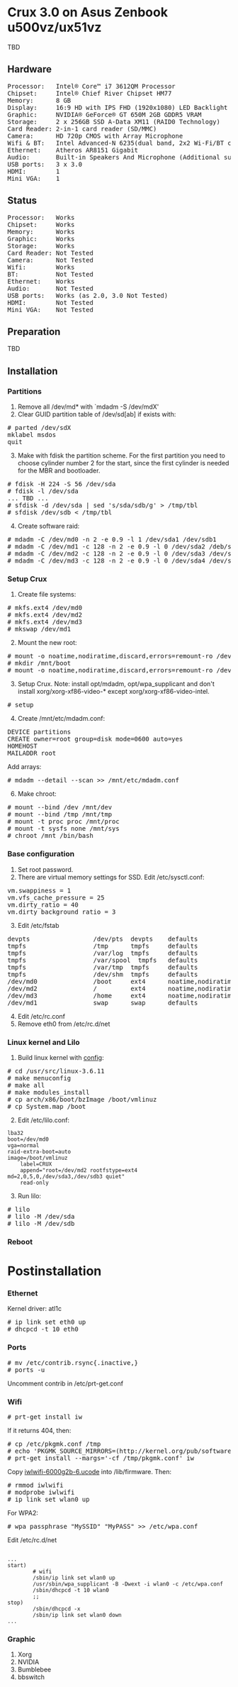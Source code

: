Crux 3.0 on Asus Zenbook u500vz/ux51vz
======================================

TBD

Hardware
--------

<pre>
Processor:   Intel® Core™ i7 3612QM Processor
Chipset:     Intel® Chief River Chipset HM77
Memory:      8 GB
Display:     16:9 HD with IPS FHD (1920x1080) LED Backlight anti-glare
Graphic:     NVIDIA® GeForce® GT 650M 2GB GDDR5 VRAM
Storage:     2 x 256GB SSD A-Data XM11 (RAID0 Technology)
Card Reader: 2-in-1 card reader (SD/MMC)
Camera:	     HD 720p CMOS with Array Microphone
Wifi & BT:   Intel Advanced-N 6235(dual band, 2x2 Wi-Fi/BT combo HMC module)
Ethernet:    Atheros AR8151 Gigabit
Audio:       Built-in Speakers And Microphone (Additional subwoofer)
USB ports:   3 x 3.0
HDMI:        1
Mini VGA:    1
</pre>

Status
------
<pre>
Processor:   Works
Chipset:     Works
Memory:      Works
Graphic:     Works
Storage:     Works
Card Reader: Not Tested
Camera:      Not Tested
Wifi:        Works
BT:          Not Tested
Ethernet:    Works
Audio:       Not Tested
USB ports:   Works (as 2.0, 3.0 Not Tested)
HDMI:        Not Tested
Mini VGA:    Not Tested
</pre>

Preparation
-----------

TBD

Installation
------------

### Partitions

1. Remove all /dev/md* with `mdadm -S /dev/mdX'
2. Clear GUID partition table  of /dev/sd[ab] if exists with:
<pre>
# parted /dev/sdX
mklabel msdos
quit
</pre>
3. Make with fdisk the partition scheme. For the first partition you need to choose cylinder number 2 for the start,
since the first cylinder is needed for the MBR and bootloader.
<pre>
# fdisk -H 224 -S 56 /dev/sda
# fdisk -l /dev/sda
... TBD ...
# sfdisk -d /dev/sda | sed 's/sda/sdb/g' > /tmp/tbl
# sfdisk /dev/sdb < /tmp/tbl
</pre>
4. Create software raid:
<pre>
# mdadm -C /dev/md0 -n 2 -e 0.9 -l 1 /dev/sda1 /dev/sdb1
# mdadm -C /dev/md1 -c 128 -n 2 -e 0.9 -l 0 /dev/sda2 /deb/sdb2
# mdadm -C /dev/md2 -c 128 -n 2 -e 0.9 -l 0 /dev/sda3 /dev/sdb3
# mdadm -C /dev/md3 -c 128 -n 2 -e 0.9 -l 0 /dev/sda4 /dev/sdb4
</pre>

### Setup Crux

1. Create file systems:
<pre>
# mkfs.ext4 /dev/md0
# mkfs.ext4 /dev/md2
# mkfs.ext4 /dev/md3
# mkswap /dev/md1
</pre>
2. Mount the new root:
<pre>
# mount -o noatime,nodiratime,discard,errors=remount-ro /dev/md2 /mnt
# mkdir /mnt/boot
# mount -o noatime,nodiratime,discard,errors=remount-ro /dev/md0 /mnt/boot
</pre>
3. Setup Crux. Note: install opt/mdadm, opt/wpa_supplicant and don't install xorg/xorg-xf86-video-* except xorg/xorg-xf86-video-intel.
<pre>
# setup
</pre>
4. Create /mnt/etc/mdadm.conf:
<pre>
DEVICE partitions
CREATE owner=root group=disk mode=0600 auto=yes
HOMEHOST <system>
MAILADDR root
</pre>
Add arrays:
<pre>
# mdadm --detail --scan >> /mnt/etc/mdadm.conf
</pre>
6. Make chroot:
<pre>
# mount --bind /dev /mnt/dev
# mount --bind /tmp /mnt/tmp
# mount -t proc proc /mnt/proc
# mount -t sysfs none /mnt/sys
# chroot /mnt /bin/bash
</pre>

### Base configuration

1. Set root password.
2. There are virtual memory settings for SSD. Edit /etc/sysctl.conf:
<pre>
vm.swappiness = 1
vm.vfs_cache_pressure = 25
vm.dirty_ratio = 40
vm.dirty_background_ratio = 3
</pre>
3. Edit /etc/fstab
<pre>
devpts                 /dev/pts  devpts    defaults               0      0
tmpfs                  /tmp      tmpfs     defaults               0      0
tmpfs                  /var/log  tmpfs     defaults               0      0
tmpfs                  /var/spool  tmpfs   defaults               0      0
tmpfs                  /var/tmp  tmpfs     defaults               0      0
tmpfs                  /dev/shm  tmpfs     defaults               0      0
/dev/md0               /boot     ext4      noatime,nodiratime,discard,errors=remount-ro 0 1
/dev/md2               /         ext4      noatime,nodiratime,discard,errors=remount-ro 0 1
/dev/md3               /home     ext4      noatime,nodiratime,discard,errors=remount-ro 0 1
/dev/md1               swap      swap      defaults               0      0
</pre>
4. Edit /etc/rc.conf
5. Remove eth0 from /etc/rc.d/net

### Linux kernel and Lilo

1. Build linux kernel with [config](config):
<pre>
# cd /usr/src/linux-3.6.11
# make menuconfig
# make all
# make modules_install
# cp arch/x86/boot/bzImage /boot/vmlinuz
# cp System.map /boot
</pre>

2. Edit /etc/lilo.conf:

<pre><code>lba32
boot=/dev/md0
vga=normal
raid-extra-boot=auto
image=/boot/vmlinuz
    label=CRUX
    append="root=/dev/md2 rootfstype=ext4 md=2,0,5,0,/dev/sda3,/dev/sdb3 quiet"
    read-only
</code></pre>

3. Run lilo:
<pre>
# lilo
# lilo -M /dev/sda
# lilo -M /dev/sdb
</pre>

### Reboot

Postinstallation
================

### Ethernet
Kernel driver: atl1c
<pre>
# ip link set eth0 up
# dhcpcd -t 10 eth0
</pre>

### Ports
<pre>
# mv /etc/contrib.rsync{.inactive,}
# ports -u
</pre>
Uncomment contrib in /etc/prt-get.conf

### Wifi

<pre>
# prt-get install iw
</pre>
If it returns 404, then:
<pre>
# cp /etc/pkgmk.conf /tmp
# echo 'PKGMK_SOURCE_MIRRORS=(http://kernel.org/pub/software/network/iw/)' >> /tmp/pkgmk.conf
# prt-get install --margs='-cf /tmp/pkgmk.conf' iw
</pre>

Copy [iwlwifi-6000g2b-6.ucode](http://wireless.kernel.org/en/users/Drivers/iwlwifi?action=AttachFile&do=get&target=iwlwifi-6000g2b-ucode-18.168.6.1.tgz) into /lib/firmware. Then:

<pre>
# rmmod iwlwifi
# modprobe iwlwifi
# ip link set wlan0 up
</pre>

For WPA2:
<pre>
# wpa_passphrase "MySSID" "MyPASS" >> /etc/wpa.conf
</pre>

Edit /etc/rc.d/net

<pre><code>
...
start)
        # wifi
        /sbin/ip link set wlan0 up
        /usr/sbin/wpa_supplicant -B -Dwext -i wlan0 -c /etc/wpa.conf
        /sbin/dhcpcd -t 10 wlan0
        ;;
stop)
        /sbin/dhcpcd -x
        /sbin/ip link set wlan0 down
...
</code></pre>

### Graphic
1. Xorg
2. NVIDIA
3. Bumblebee
4. bbswitch


